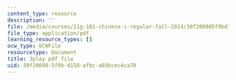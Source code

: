 ```yaml
---
content_type: resource
description: ''
file: /media/courses/21g-101-chinese-i-regular-fall-2014/38f200905f9bd158afbca03bcec4ca70_fRWCYq5qxL4.pdf
file_type: application/pdf
learning_resource_types: []
ocw_type: OCWFile
resourcetype: Document
title: 3play pdf file
uid: 38f20090-5f9b-d158-afbc-a03bcec4ca70
---
```

